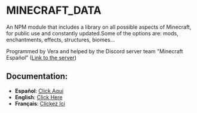 # MINECRAFT_DATA
An NPM module that includes a library on all possible aspects of Minecraft, for public use and constantly updated.Some of the options are: mods, enchantments, effects, structures, biomes...

Programmed by Vera and helped by the Discord server team "Minecraft Español" ([Link to the server](https://discord.gg/mc-es))
## Documentation:
- **Español**: [Click Aquí](https://github.com/Vera0011/Minecraft_data/blob/master/docs/apiEs.md)
- **English**: [Click Here](https://github.com/Vera0011/Minecraft_data/blob/master/docs/apiEn.md)
- **Français**: [Clickez Ici](https://github.com/Vera0011/Minecraft_data/blob/master/docs/apiFr.md)